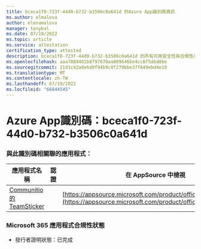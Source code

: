 ```yaml
---
title: bceca1f0-723f-44d0-b732-b3506c0a641d 的Azure App識別碼資訊
ms.author: elmalova
author: elenamalova
manager: tonybal
ms.date: 07/18/2022
ms.topic: article
ms.service: attestation
certification_type: attested
description: bceca1f0-723f-44d0-b732-b3506c0a641d 的所有可用安全性與合規性資訊。
ms.openlocfilehash: aaa7889401b8797070aa009646be4cc8f5d6d86e
ms.sourcegitcommit: 21d1c42a8e6d9f94b9c8f279bbe37f649ebd4e10
ms.translationtype: MT
ms.contentlocale: zh-TW
ms.lasthandoff: 07/19/2022
ms.locfileid: "66844545"
---
```

# <a name="azure-app-id-bceca1f0-723f-44d0-b732-b3506c0a641d"></a>Azure App識別碼：bceca1f0-723f-44d0-b732-b3506c0a641d


### <a name="apps-associated-with-this-id"></a>與此識別碼相關聯的應用程式：
| **應用程式名稱** | **認證** | **在 AppSource 中檢視** |
|--------------|---------------|-----------------------|
| [Communitio 的 TeamSticker](../forward/WA200000894.md) |  | [https://appsource.microsoft.com/product/office/WA200000894](https://appsource.microsoft.com/product/office/WA200000894) |

### <a name="microsoft-365-app-compliance-status"></a>Microsoft 365 應用程式合規性狀態
- 發行者證明狀態：已完成
